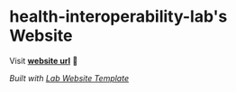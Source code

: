 
# health-interoperability-lab's Website

Visit **[website url](#)** 🚀

_Built with [Lab Website Template](https://greene-lab.gitbook.io/lab-website-template-docs)_

